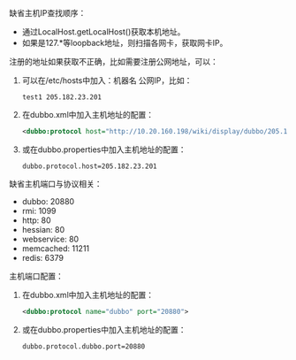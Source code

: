 缺省主机IP查找顺序：

* 通过LocalHost.getLocalHost()获取本机地址。
* 如果是127.*等loopback地址，则扫描各网卡，获取网卡IP。

注册的地址如果获取不正确，比如需要注册公网地址，可以：

1. 可以在/etc/hosts中加入：机器名 公网IP，比如：
    
    ```
    test1 205.182.23.201
    ```
    
2. 在dubbo.xml中加入主机地址的配置：

    ```xml
    <dubbo:protocol host="http://10.20.160.198/wiki/display/dubbo/205.182.23.201">
    ```

3. 或在dubbo.properties中加入主机地址的配置：

    ```
    dubbo.protocol.host=205.182.23.201
    ```
    
缺省主机端口与协议相关：

* dubbo: 20880
* rmi: 1099
* http: 80
* hessian: 80
* webservice: 80
* memcached: 11211
* redis: 6379

主机端口配置：

1. 在dubbo.xml中加入主机地址的配置：

    ```xml
    <dubbo:protocol name="dubbo" port="20880">
    ```

2. 或在dubbo.properties中加入主机地址的配置：

    ```
    dubbo.protocol.dubbo.port=20880
    ```
